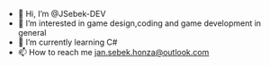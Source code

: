 - 👋 Hi, I’m @JSebek-DEV
- 👀 I’m interested in game design,coding and game development in general
- 🌱 I’m currently learning C#
- 📫 How to reach me jan.sebek.honza@outlook.com

<!---
JSebek-DEV/JSebek-DEV is a ✨ special ✨ repository because its `README.md` (this file) appears on your GitHub profile.
You can click the Preview link to take a look at your changes.
--->
